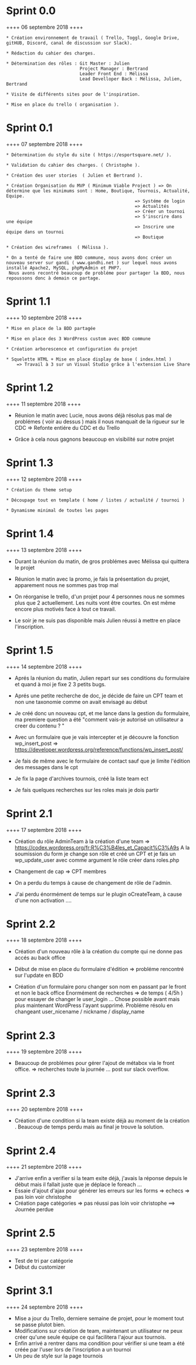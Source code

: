 # Sprint 0.0

++++ 06 septembre 2018 ++++

    * Création environnement de travail ( Trello, Toggl, Google Drive, gitHUB, Discord, canal de discussion sur Slack).

    * Rédaction du cahier des charges.

    * Détermination des rôles : Git Master : Julien
                                Project Manager : Bertrand
                                Leader Front End : Mélissa
                                Lead Develloper Back : Mélissa, Julien, Bertrand

    * Visite de différents sites pour de l'inspiration.

    * Mise en place du trello ( organisation ).


# Sprint 0.1 

++++ 07 septembre 2018 ++++

    * Détermination du style du site ( https://esportsquare.net/ ).

    * Validation du cahier des charges. ( Christophe ).

    * Création des user stories  ( Julien et Bertrand ).

    * Création Organisation du MVP ( Minimum Viable Project ) => On détermine que les minimums sont : Home, Boutique, Tournois, Actualité, Equipe.
                                                     => Systéme de login
                                                     => Actualités
                                                     => Créer un tournoi
                                                     => S'inscrire dans une équipe
                                                     => Inscrire une équipe dans un tournoi
                                                     => Boutique 

    * Création des wireframes  ( Mélissa ).

    * On a tenté de faire une BDD commune, nous avons donc créer un nouveau server sur gandi ( www.gandhi.net ) sur lequel nous avons installé Apache2, MySQL, phpMyAdmin et PHP7.
     Nous avons recontré beaucoup de probléme pour partager la BDD, nous repoussons donc à demain ce partage.  

# Sprint 1.1 

++++ 10 septembre 2018 ++++

    * Mise en place de la BDD partagée

    * Mise en place des 3 WordPress custom avec BDD commune

    * Création arborescence et configuration du projet

    * Squelette HTML + Mise en place display de base ( index.html )
        => Travail à 3 sur un Visual Studio grâce à l'extension Live Share

# Sprint 1.2

++++ 11 septembre 2018 ++++

   * Réunion le matin avec Lucie, nous avons déjà résolus pas mal de problémes ( voir au dessus ) mais il nous manquait de la rigueur sur le CDC
                                                           => Refonte entiére du CDC et du Trello

   * Grâce à cela nous gagnons beaucoup en visibilité sur notre projet

# Sprint 1.3

++++ 12 septembre 2018 ++++

    * Création du theme setup 

    * Découpage tout en template ( home / listes / actualité / tournoi )

    * Dynamisme minimal de toutes les pages

# Sprint 1.4

++++ 13 septembre 2018 ++++

* Durant la réunion du matin, de gros problémes avec Mélissa qui quittera le projet

* Réunion le matin avec la promo, je fais la présentation du projet, apparement nous ne sommes pas trop mal

* On réorganise le trello, d'un projet pour 4 personnes nous ne sommes plus que 2 actuellement. Les nuits vont être courtes. On est même encore plus motivés face
  à tout ce travail.

* Le soir je ne suis pas disponible mais Julien réussi à mettre en place l'inscription.

# Sprint 1.5

++++ 14 septembre 2018 ++++

* Aprés la réunion du matin, Julien repart sur ses conditions du formulaire et quand à moi je fixe 2 3 petits bugs.

* Aprés une petite recherche de doc, je décide de faire un CPT team et non une taxonomie comme on avait envisagé au début

* Je créé donc un nouveau cpt, et me lance dans la gestion du formulaire, ma premiere question a été "comment vais-je autorisé un utilisateur a creer du contenu ? " 

* Avec un formulaire que je vais intercepter et je découvre la fonction wp_insert_post => https://developer.wordpress.org/reference/functions/wp_insert_post/

* Je fais de même avec le formulaire de contact sauf que je limite l'édition des messages dans le cpt

* Je fix la page d'archives tournois, créé la liste team ect 

* Je fais quelques recherches sur les roles mais je dois partir

# Sprint 2.1

++++ 17 septembre 2018 ++++

* Création du rôle AdminTeam à la création d'une team => https://codex.wordpress.org/fr:R%C3%B4les_et_Capacit%C3%A9s
    A la soumission du form je change son rôle et créé un CPT et je fais un wp_update_user avec comme argument le rôle créer dans roles.php

* Changement de cap => CPT membres

* On a perdu du temps à cause de changement de rôle de l'admin.

* J'ai perdu énormément de temps sur le plugin oCreateTeam, à cause d'une non  activation ....  

# Sprint 2.2

++++ 18 septembre 2018 ++++

* Création d'un nouveau rôle à la création du compte qui ne donne pas accés au back office

* Début de mise en place du formulaire d'édition => probléme rencontré sur l'update en BDD

* Création d'un formulaire poru changer son nom en passant par le front et non le back office 
    Enormément de recherches => de temps ( 4/5h ) pour essayer de changer le user_login ...
    Chose possible avant mais plus maintenant WordPress l'ayant supprimé.
    Probléme résolu en changeant user_nicename / nickname / display_name 

# Sprint 2.3

++++ 19 septembre 2018 ++++

* Beaucoup de problémes pour gérer l'ajout de métabox via le front office. => recherches toute la journée ...
 post sur slack overflow.


# Sprint 2.3

++++ 20 septembre 2018 ++++

* Création d'une condition si la team existe déjà au moment de la création . Beaucoup de temps perdu mais au final je trouve la solution.


# Sprint 2.4


++++ 21 septembre 2018 ++++

* J'arrive enfin a verifier si la team exite déjà, j'avais la réponse depuis le début mais il fallait juste que je déplace le foreach ...
* Essaie d'ajout d'ajax pour générer les erreurs sur les forms => echecs => pas loin voir christophe
* Création page catégories => pas réussi pas loin voir christophe
==> Journée perdue 

# Sprint 2.5

++++ 23 septembre 2018 ++++

* Test de tri par catégorie
* Début du customizer

# Sprint 3.1

++++ 24 septembre 2018 ++++

* Mise a jour du Trello, derniere semaine de projet, pour le moment tout se passe plutot bien.
* Modifications sur création de team, maintenant un utilisateur ne peux créer qu'une seule équipe ce qui facilitera l'ajour aux tournois.
* Enfin arrivé a rentrer dans ma condition pour vérifier si une team a été créée par l'user lors de l'inscription a un tournoi
* Un peu de style sur la page tournois

